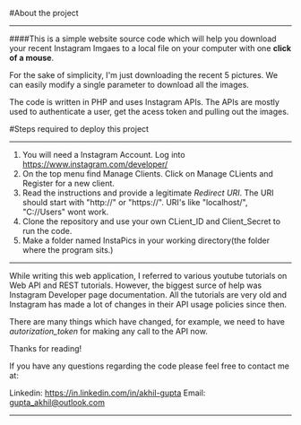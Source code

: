#About the project
____________________________________________________________________________________________________________________________________________

####This is a simple website source code which will help you download your recent Instagram Imgaes to a local file on your computer with one **click of a mouse**.

For the sake of simplicity, I'm just downloading the recent 5 pictures. We can easily modify a single parameter to download all the images.

The code is written in PHP and uses Instagram APIs. The APIs are mostly used to authenticate a user, get the acess token and pulling out the images.

#Steps required to deploy this project
____________________________________________________________________________________________________________________________________________
1. You will need a Instagram Account. Log into https://www.instagram.com/developer/
2. On the top menu find Manage Clients. Click on Manage CLients and Register for a new client.
3. Read the instructions and provide a legitimate *Redirect URI*. The URI should start with "http://" or "https://". URI's like "localhost/", "C://Users" wont work.
4. Clone the repository and use your own CLient_ID and Client_Secret to run the code.
5. Make a folder named InstaPics in your working directory(the folder where the program sits.)
____________________________________________________________________________________________________________________________________________

While writing this web application, I referred to various youtube tutorials on Web API and REST tutorials. However, the biggest surce of help was Instagram Developer page documentation. All the tutorials are very old and Instagram has made a lot of changes in their API usage policies since then.

There are many things which have changed, for example, we need to have *autorization_token* for making any call to the API now.

Thanks for reading! 

If you have any questions regarding the code please feel free to contact me at:

Linkedin:
https://in.linkedin.com/in/akhil-gupta
Email:
gupta_akhil@outlook.com

____________________________________________________________________________________________________________________________________________